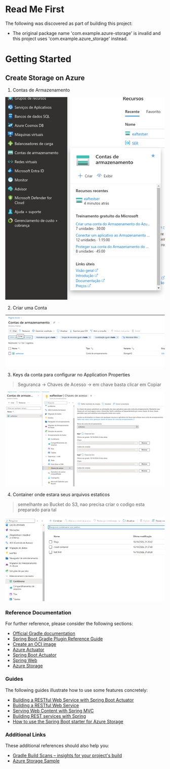# Read Me First
The following was discovered as part of building this project:

* The original package name 'com.example.azure-storage' is invalid and this project uses 'com.example.azure_storage' instead.

# Getting Started

## Create Storage on Azure

1. Contas de Armazenamento

![](./img/img-1.png)

2. Criar uma Conta

![img-2.png](img/img-2.png)

3. Keys da conta para configurar no Application Properties
> Seguranca -> Chaves de Acesso -> em chave basta clicar em Copiar

![img-3.png](img/img-3.png)

4. Container onde estara seus arquivos estaticos
> semelhante ao Bucket do S3, nao precisa criar o codigo esta preparado para tal

![img-4.png](img/img-4.png)

### Reference Documentation
For further reference, please consider the following sections:

* [Official Gradle documentation](https://docs.gradle.org)
* [Spring Boot Gradle Plugin Reference Guide](https://docs.spring.io/spring-boot/3.3.4/gradle-plugin)
* [Create an OCI image](https://docs.spring.io/spring-boot/3.3.4/gradle-plugin/packaging-oci-image.html)
* [Azure Actuator](https://aka.ms/spring/docs/actuator)
* [Spring Boot Actuator](https://docs.spring.io/spring-boot/docs/3.3.4/reference/htmlsingle/index.html#actuator)
* [Spring Web](https://docs.spring.io/spring-boot/docs/3.3.4/reference/htmlsingle/index.html#web)
* [Azure Storage](https://microsoft.github.io/spring-cloud-azure/current/reference/html/index.html#resource-handling)

### Guides
The following guides illustrate how to use some features concretely:

* [Building a RESTful Web Service with Spring Boot Actuator](https://spring.io/guides/gs/actuator-service/)
* [Building a RESTful Web Service](https://spring.io/guides/gs/rest-service/)
* [Serving Web Content with Spring MVC](https://spring.io/guides/gs/serving-web-content/)
* [Building REST services with Spring](https://spring.io/guides/tutorials/rest/)
* [How to use the Spring Boot starter for Azure Storage](https://aka.ms/spring/msdocs/storage)

### Additional Links
These additional references should also help you:

* [Gradle Build Scans – insights for your project's build](https://scans.gradle.com#gradle)
* [Azure Storage Sample](https://aka.ms/spring/samples/latest/storage)


